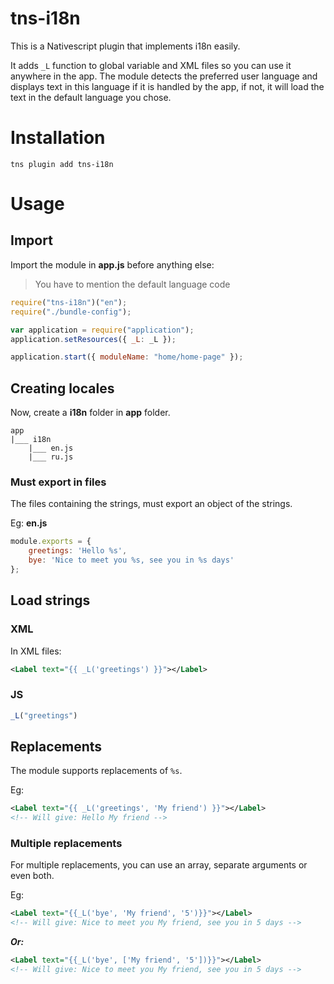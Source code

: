 # tns-i18n
This is a Nativescript plugin that implements i18n easily.

It adds `_L` function to global variable and XML files so you can use it anywhere in the app. The module detects the preferred user language and displays text in this language if it is handled by the app, if not, it will load the text in the default language you chose.

# Installation
```
tns plugin add tns-i18n
```

# Usage

## Import

Import the module in **app.js** before anything else:

> You have to mention the default language code

```javascript
require("tns-i18n")("en");
require("./bundle-config");

var application = require("application");
application.setResources({ _L: _L });

application.start({ moduleName: "home/home-page" });
```

## Creating locales
Now, create a **i18n** folder in **app** folder.

```
app
|___ i18n
    |___ en.js
    |___ ru.js
```

### Must export in files
The files containing the strings, must export an object of the strings.

Eg: **en.js**
```javascript
module.exports = {
    greetings: 'Hello %s',
    bye: 'Nice to meet you %s, see you in %s days'
};
```

## Load strings

### XML
In XML files:
```xml
<Label text="{{ _L('greetings') }}"></Label>
```

### JS
```javascript
_L("greetings")
```

## Replacements
The module supports replacements of `%s`.

Eg:
```xml
<Label text="{{ _L('greetings', 'My friend') }}"></Label>
<!-- Will give: Hello My friend -->
```

### Multiple replacements
For multiple replacements, you can use an array, separate arguments or even both.

Eg:
```xml
<Label text="{{_L('bye', 'My friend', '5')}}"></Label>
<!-- Will give: Nice to meet you My friend, see you in 5 days -->
```
**_Or:_**
```xml
<Label text="{{_L('bye', ['My friend', '5'])}}"></Label>
<!-- Will give: Nice to meet you My friend, see you in 5 days -->
```
